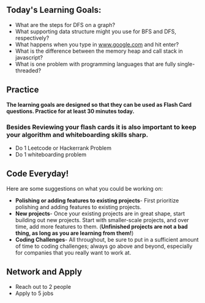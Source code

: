 
## Today's Learning Goals:

- What are the steps for DFS on a graph? 
- What supporting data structure might you use for BFS and DFS, respectively?
- What happens when you type in www.google.com and hit enter?
- What is the difference between the memory heap and call stack in javascript?
- What is one problem with programming languages that are fully single-threaded?

## Practice

**The learning goals are designed so that they can be used as Flash Card questions. Practice for at least 30 minutes today.**

### Besides Reviewing your flash cards it is also important to keep your algorithm and whiteboarding skills sharp. 
* Do 1 Leetcode or Hackerrank Problem
* Do 1 whiteboarding problem

## Code Everyday!

Here are some suggestions on what you could be working on:

* **Polishing or adding features to existing projects**- First prioritize polishing and adding features to existing projects.
* **New projects**- Once your existing projects are in great shape, start building out new projects. Start with smaller-scale projects, and over time, add more features to them. (**Unfinished projects are not a bad thing, as long as you are learning from them!**)
* **Coding Challenges**- All throughout, be sure to put in a sufficient amount of time to coding challenges; always go above and beyond, especially for companies that you really want to work at.

## Network and Apply

* Reach out to 2 people
* Apply to 5 jobs